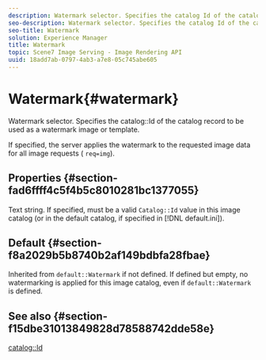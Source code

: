```yaml
---
description: Watermark selector. Specifies the catalog Id of the catalog record to be used as a watermark image or template.
seo-description: Watermark selector. Specifies the catalog Id of the catalog record to be used as a watermark image or template.
seo-title: Watermark
solution: Experience Manager
title: Watermark
topic: Scene7 Image Serving - Image Rendering API
uuid: 18add7ab-0797-4ab3-a7e8-05c745abe605
---
```


# Watermark{#watermark}

Watermark selector. Specifies the catalog::Id of the catalog record to be used as a watermark image or template.

 If specified, the server applies the watermark to the requested image data for all image requests ( `req=img`).

## Properties {#section-fad6ffff4c5f4b5c8010281bc1377055}

Text string. If specified, must be a valid `Catalog::Id` value in this image catalog (or in the default catalog, if specified in [!DNL default.ini]).

## Default {#section-f8a2029b5b8740b2af149bdbfa28fbae}

Inherited from `default::Watermark` if not defined. If defined but empty, no watermarking is applied for this image catalog, even if `default::Watermark` is defined.

## See also {#section-f15dbe31013849828d78588742dde58e}

[catalog::Id](r_id_cat.md#reference_C3F3CE9AAAC4451796A846D6722383E5) 
